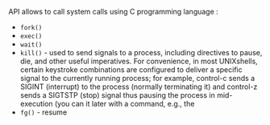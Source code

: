 API allows to call system calls using C programming language :
* `fork()`
* `exec()`
* `wait()`
* `kill()` - used to send signals to a process, including directives to pause, die, and other useful imperatives. For convenience, in most UNIXshells, certain keystroke combinations are configured to deliver a specific signal to the currently running process; for example, control-c sends a SIGINT (interrupt) to the process (normally terminating it) and control-z sends a SIGTSTP (stop) signal thus pausing the process in mid-execution (you can  it later with a command, e.g., the 
* `fg()` - resume 